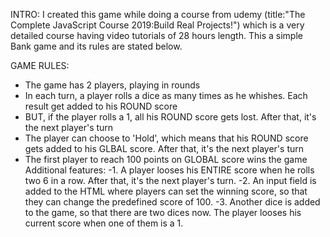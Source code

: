 INTRO:
  I created this game while doing a course from udemy (title:"The Complete JavaScript Course 2019:Build Real Projects!") which is a very detailed course having video tutorials of 28 hours length.
  This a simple Bank game and its rules are stated below.
    
GAME RULES:

- The game has 2 players, playing in rounds
- In each turn, a player rolls a dice as many times as he whishes. Each result get added to his ROUND score
- BUT, if the player rolls a 1, all his ROUND score gets lost. After that, it's the next player's turn
- The player can choose to 'Hold', which means that his ROUND score gets added to his GLBAL score. After that, it's the next player's turn
- The first player to reach 100 points on GLOBAL score wins the game
Additional features:
-1. A player looses his ENTIRE score when he rolls two 6 in a row. After that, it's the next player's turn.
-2. An input field is added to the HTML where players can set the winning score, so that they can change the predefined score of 100. 
-3. Another dice is added to the game, so that there are two dices now. The player looses his current score when one of them is a 1.
